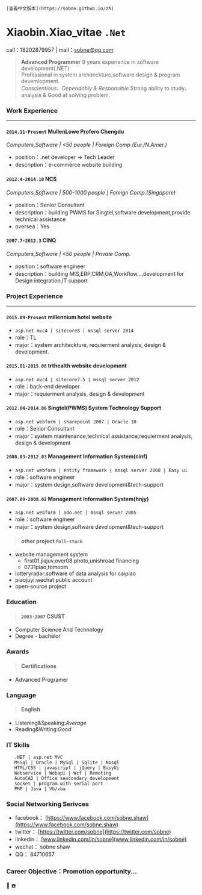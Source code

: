 ```
[查看中文版本](https://sobne.github.io/zh)
```

#  Xiaobin.Xiao_vitae `.Net`

  call：18202879957 | mail：sobne@qq.com 

> **Advanced Programmer** 9 years experience in software development(.NET)  
> Professional in system architeckture,software design & program devemlopment.  
> *Conscientious、Dependably & Responsible*.Strong ability to study、analysis & Good at solving problem.


### **Work Experience**

* * *

#### `2014.11-Present` MullenLowe Profero Chengdu
*Computers,Software | <50 people | Foreign Comp.(Eur./N.Amer.)*

*   position：.net developer -> Tech Leader  
*   description：e-commerce website building
   
#### `2012.4-2014.10` NCS
*Computers,Software | 500-1000 people | Foreign Comp.(Singapore)*

*   position：Senior Consultant  
*   description：building PWMS for Singtel,software development,provide technical assistance  
*   oversea：Yes
   
#### `2007.7-2012.3` CINQ
*Computers,Software | <50 people | Private Comp.*

*   position：software engineer  
*   description：building MIS,ERP,CRM,OA,Workflow...,development for Design integration,IT support
    
	

### **Project Experience**

* * *

#### `2015.09-Present` millennium hotel website

  *  `asp.net mvc4 | sitecore8 | mssql server 2014 `  
  *  role：TL  
  *  major：system architeckture, requierment analysis, design & development.  
   
#### `2015.01-2015.08` trthealth website development

  *  `asp.net mvc4 | sitecore7.5 | mssql server 2012 `
  *  role：back-end developer  
  *  major：requierment analysis, design & development
   
#### `2012.04-2014.06` Singtel(PWMS) System Technology Support

  *  `asp.net webform | sharepoint 2007 | Oracle 10 `
  *  role：Senior Consultant  
  *  major：system maintenance,technical assistance,requierment analysis, design & development
   
#### `2008.03-2012.03` Management Information System(cinf)

  *  `asp.net webform | entity framework | mssql server 2008 | Easy ui `
  *  role：software engineer  
  *  major：system design,software development&tech-support
   
#### `2007.09-2008.02` Management Information System(hnjy)

  *  `asp.net webform | ado.net | mssql server 2005 `
  *  role：software engineer  
  *  major：system design,software development&tech-support
   
> #### other project `full-stack`  
  - website management system  
    - first01,jiajuv,ever08 photo,unishroad financing  
    - 0731piao,tomoom  
  - lotteryradar:software of data analysis for caipiao  
  - piaojuyi:wechat public account  
  - open-source project  
   

### Education  
> #### `2003-2007` CSUST  
  *  Computer Science And Technology  
  *  Degree - bachelor

### Awards  
> #### Certifications  
   *  Advanced Programer
  
### Language  
> #### English  
   * Listening&Speaking:*Average*  
   * Reading&Writing:*Good*
   
### IT Skills  
```
   .NET | asp.net MVC
   MsSql | Oracle | MySql | Sqlite | Nosql
   HTML/CSS | javascript | jQuery | EasyUi
   Webservice | Webapi | Wcf | Remoting
   AutoCAD | Office sencondary development
   socket | program with serial port
   PHP | Java | Vb/vba
```
   

### Social Networking Serivces
  * facebook： [https://www.facebook.com/sobne.shaw](https://www.facebook.com/sobne.shaw)
  * twitter：  [https://twitter.com/sobne](https://twitter.com/sobne)
  * linkedin： [www.linkedin.com/in/sobne](www.linkedin.com/in/sobne)
  * wechat：   sobne shaw
  * QQ：       84710657

  
### Career Objective：Promotion opportunity...


 :e-mail:
 :phone:



